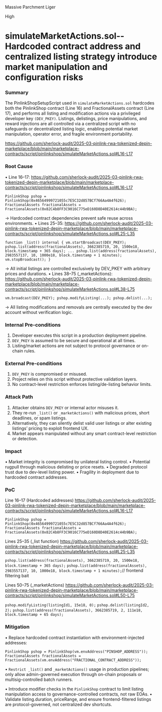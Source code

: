 Massive Parchment Liger

High

# simulateMarketActions.sol-- Hardcoded contract address and centralized listing strategy introduce market manipulation and configuration risks

### Summary

The PinlinkShopSetupScript used in `simulateMarketActions.sol` hardcodes both the PinlinkShop contract (Line 16) and FractionalAssets contract (Line 17), and performs all listing and modification actions via a privileged developer key `(DEV_PKEY)`. Listings, delistings, price manipulations, and reward injections are all controlled via a centralized script with no safeguards or decentralized listing logic, enabling potential market manipulation, operator error, and fragile environment portability.

https://github.com/sherlock-audit/2025-03-pinlink-rwa-tokenized-depin-marketplace/blob/main/marketplace-contracts/script/pinlinkshop/simulateMarketActions.sol#L16-L17


### Root Cause

 • Line 16–17: https://github.com/sherlock-audit/2025-03-pinlink-rwa-tokenized-depin-marketplace/blob/main/marketplace-contracts/script/pinlinkshop/simulateMarketActions.sol#L16-L17

`PinlinkShop pshop = PinlinkShop(0x46564999721055c7E5C32d857BCf766Aa4A4f626);`
`FractionalAssets fractionalAssets = FractionalAssets(0x82C4b8FF3C9016C775eD160D8D40E2614c44b9BA);`



→ Hardcoded contract dependencies prevent safe reuse across environments.
 • Lines 25–35: https://github.com/sherlock-audit/2025-03-pinlink-rwa-tokenized-depin-marketplace/blob/main/marketplace-contracts/script/pinlinkshop/simulateMarketActions.sol#L25-L35

`function _list() internal {
    vm.startBroadcast(DEV_PKEY);
    pshop.list(address(fractionalAssets), 3662385719, 20, 1500e18, block.timestamp + 365 days);
    ...
    pshop.list(address(fractionalAssets), 2983557137, 10, 1000e18, block.timestamp + 1 minutes);
    vm.stopBroadcast();
}`

→ All initial listings are controlled exclusively by DEV_PKEY with arbitrary prices and durations.
 • Lines 38–75 (_marketActions): https://github.com/sherlock-audit/2025-03-pinlink-rwa-tokenized-depin-marketplace/blob/main/marketplace-contracts/script/pinlinkshop/simulateMarketActions.sol#L38-L75

`vm.broadcast(DEV_PKEY);
pshop.modifyListing(...);
pshop.delist(...);`

→ All listing modifications and removals are centrally executed by the dev account without verification logic.


### Internal Pre-conditions

1. Developer executes this script in a production deployment pipeline.
2. `DEV_PKEY` is assumed to be secure and operational at all times.
3. Listing/market actions are not subject to protocol governance or on-chain rules.



### External Pre-conditions

1. `DEV_PKEY` is compromised or misused.
2. Project relies on this script without protective validation layers.
3. No contract-level restriction enforces listing/de-listing behavior limits.


### Attack Path

1. Attacker obtains `DEV_PKEY` or internal actor misuses it.
2. They re-run `_list()` or `_marketActions()` with malicious prices, short deadlines, or spam listings.
3. Alternatively, they can silently delist valid user listings or alter existing listings’ pricing to exploit frontend UX.
4. Market appears manipulated without any smart contract-level restriction or detection.



### Impact

• Market integrity is compromised by unilateral listing control.
• Potential rugpull through malicious delisting or price resets.
• Degraded protocol trust due to dev-level listing power.
• Fragility in deployment due to hardcoded contract addresses.



### PoC

Line 16–17 (Hardcoded addresses) https://github.com/sherlock-audit/2025-03-pinlink-rwa-tokenized-depin-marketplace/blob/main/marketplace-contracts/script/pinlinkshop/simulateMarketActions.sol#L16-L17

`PinlinkShop pshop = PinlinkShop(0x46564999721055c7E5C32d857BCf766Aa4A4f626);`
`FractionalAssets fractionalAssets = FractionalAssets(0x82C4b8FF3C9016C775eD160D8D40E2614c44b9BA);`

Lines 25–35 (_list function) https://github.com/sherlock-audit/2025-03-pinlink-rwa-tokenized-depin-marketplace/blob/main/marketplace-contracts/script/pinlinkshop/simulateMarketActions.sol#L25-L35

`pshop.list(address(fractionalAssets), 3662385719, 20, 1500e18, block.timestamp + 365 days);`
`pshop.list(address(fractionalAssets), 2983557137, 10, 1000e18, block.timestamp + 1 minutes);`// frontend filtering bait

Lines 50–75 (_marketActions) https://github.com/sherlock-audit/2025-03-pinlink-rwa-tokenized-depin-marketplace/blob/main/marketplace-contracts/script/pinlinkshop/simulateMarketActions.sol#L50-L75

`pshop.modifyListing(listingId1, 15e18, 0);`
`pshop.delist(listingId2, 2);`
`pshop.list(address(fractionalAssets), 3662385719, 2, 111e18, block.timestamp + 65 days);`



### Mitigation

 • Replace hardcoded contract instantiation with environment-injected addresses:

`PinlinkShop pshop = PinlinkShop(vm.envAddress("PINSHOP_ADDRESS"));`
`FractionalAssets fractionalAssets = FractionalAssets(vm.envAddress("FRACTIONAL_CONTRACT_ADDRESS"));`

 • `Restrict _list()` and `_marketActions()` usage in production pipelines; only allow admin-governed execution through on-chain proposals or multisig-controlled batch runners.

• Introduce modifier checks in the `PinlinkShop` contract to limit listing manipulation access to governance-controlled contracts, not raw EOAs.
 • Validate listing.duration, priceRange, and ensure frontend-filtered listings are protocol-governed, not centralized dev shortcuts.
